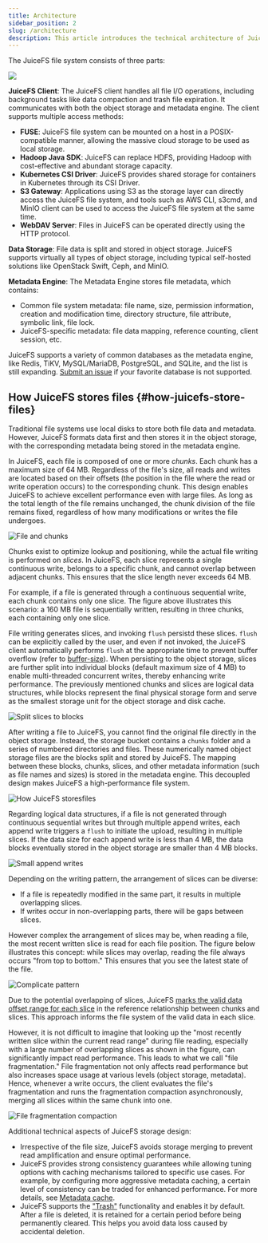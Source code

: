 ```yaml
---
title: Architecture
sidebar_position: 2
slug: /architecture
description: This article introduces the technical architecture of JuiceFS and its technical advantages.
---
```


The JuiceFS file system consists of three parts:

![](../images/juicefs-arch.svg)

**JuiceFS Client**: The JuiceFS client handles all file I/O operations, including background tasks like data compaction and trash file expiration. It communicates with both the object storage and metadata engine. The client supports multiple access methods:

- **FUSE**: JuiceFS file system can be mounted on a host in a POSIX-compatible manner, allowing the massive cloud storage to be used as local storage.
- **Hadoop Java SDK**: JuiceFS can replace HDFS, providing Hadoop with cost-effective and abundant storage capacity.
- **Kubernetes CSI Driver**: JuiceFS provides shared storage for containers in Kubernetes through its CSI Driver.
- **S3 Gateway**: Applications using S3 as the storage layer can directly access the JuiceFS file system, and tools such as AWS CLI, s3cmd, and MinIO client can be used to access the JuiceFS file system at the same time.
- **WebDAV Server**: Files in JuiceFS can be operated directly using the HTTP protocol.

**Data Storage**: File data is split and stored in object storage. JuiceFS supports virtually all types of object storage, including typical self-hosted solutions like OpenStack Swift, Ceph, and MinIO.

**Metadata Engine**: The Metadata Engine stores file metadata, which contains:

- Common file system metadata: file name, size, permission information, creation and modification time, directory structure, file attribute, symbolic link, file lock.
- JuiceFS-specific metadata: file data mapping, reference counting, client session, etc.

JuiceFS supports a variety of common databases as the metadata engine, like Redis, TiKV, MySQL/MariaDB, PostgreSQL, and SQLite, and the list is still expanding. [Submit an issue](https://github.com/juicedata/juicefs/issues) if your favorite database is not supported.

## How JuiceFS stores files {#how-juicefs-store-files}

Traditional file systems use local disks to store both file data and metadata. However, JuiceFS formats data first and then stores it in the object storage, with the corresponding metadata being stored in the metadata engine.

In JuiceFS, each file is composed of one or more *chunks*. Each chunk has a maximum size of 64 MB. Regardless of the file's size, all reads and writes are located based on their offsets (the position in the file where the read or write operation occurs) to the corresponding chunk. This design enables JuiceFS to achieve excellent performance even with large files. As long as the total length of the file remains unchanged, the chunk division of the file remains fixed, regardless of how many modifications or writes the file undergoes.

![File and chunks](../images/file-and-chunks.svg)

Chunks exist to optimize lookup and positioning, while the actual file writing is performed on *slices*. In JuiceFS, each slice represents a single continuous write, belongs to a specific chunk, and cannot overlap between adjacent chunks. This ensures that the slice length never exceeds 64 MB.

For example, if a file is generated through a continuous sequential write, each chunk contains only one slice. The figure above illustrates this scenario: a 160 MB file is sequentially written, resulting in three chunks, each containing only one slice.

File writing generates slices, and invoking `flush` persistd these slices. `flush` can be explicitly called by the user, and even if not invoked, the JuiceFS client automatically performs `flush` at the appropriate time to prevent buffer overflow (refer to [buffer-size](../guide/cache_management.md#buffer-size)). When persisting to the object storage, slices are further split into individual blocks (default maximum size of 4 MB) to enable multi-threaded concurrent writes, thereby enhancing write performance. The previously mentioned chunks and slices are logical data structures, while blocks represent the final physical storage form and serve as the smallest storage unit for the object storage and disk cache.

![Split slices to blocks](../images/slice-to-block.svg)

After writing a file to JuiceFS, you cannot find the original file directly in the object storage. Instead, the storage bucket contains a `chunks` folder and a series of numbered directories and files. These numerically named object storage files are the blocks split and stored by JuiceFS. The mapping between these blocks, chunks, slices, and other metadata information (such as file names and sizes) is stored in the metadata engine. This decoupled design makes JuiceFS a high-performance file system.

![How JuiceFS storesfiles](../images/how-juicefs-stores-files.svg)

Regarding logical data structures, if a file is not generated through continuous sequential writes but through multiple append writes, each append write triggers a `flush` to initiate the upload, resulting in multiple slices. If the data size for each append write is less than 4 MB, the data blocks eventually stored in the object storage are smaller than 4 MB blocks.

![Small append writes](../images/small-append.svg)

Depending on the writing pattern, the arrangement of slices can be diverse:

- If a file is repeatedly modified in the same part, it results in multiple overlapping slices.
- If writes occur in non-overlapping parts, there will be gaps between slices.

However complex the arrangement of slices may be, when reading a file, the most recent written slice is read for each file position. The figure below illustrates this concept: while slices may overlap, reading the file always occurs "from top to bottom." This ensures that you see the latest state of the file.

![Complicate pattern](../images/complicate-pattern.svg)

Due to the potential overlapping of slices, JuiceFS [marks the valid data offset range for each slice]((../development/internals.md#sliceref)) in the reference relationship between chunks and slices. This approach informs the file system of the valid data in each slice.

However, it is not difficult to imagine that looking up the "most recently written slice within the current read range" during file reading, especially with a large number of overlapping slices as shown in the figure, can significantly impact read performance. This leads to what we call "file fragmentation." File fragmentation not only affects read performance but also increases space usage at various levels (object storage, metadata). Hence, whenever a write occurs, the client evaluates the file's fragmentation and runs the fragmentation compaction asynchronously, merging all slices within the same chunk into one.

![File fragmentation compaction](../images/compaction.svg)

Additional technical aspects of JuiceFS storage design:

* Irrespective of the file size, JuiceFS avoids storage merging to prevent read amplification and ensure optimal performance.
* JuiceFS provides strong consistency guarantees while allowing tuning options with caching mechanisms tailored to specific use cases. For example, by configuring more aggressive metadata caching, a certain level of consistency can be traded for enhanced performance. For more details, see [Metadata cache](../guide/cache_management.md#metadata-cache).
* JuiceFS supports the ["Trash"](../security/trash.md) functionality and enables it by default. After a file is deleted, it is retained for a certain period before being permanently cleared. This helps you avoid data loss caused by accidental deletion.
